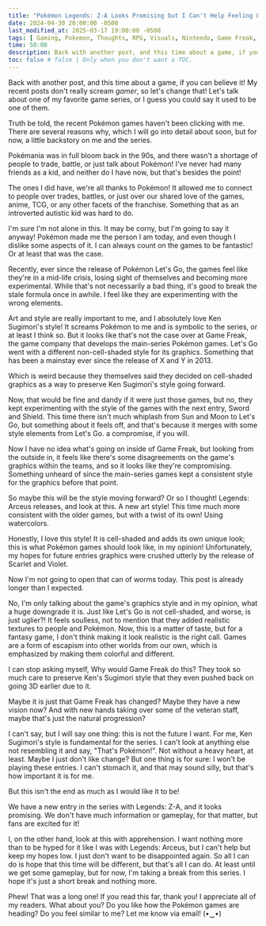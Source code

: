 ```yaml
---
title: "Pokémon Legends: Z-A Looks Promising but I Can't Help Feeling Lukewarm About It"
date: 2024-04-30 20:00:00 -0500
last_modified_at: 2025-03-17 19:00:00 -0500
tags: [ Gaming, Pokemon, Thoughts, RPG, Visuals, Nintendo, Game Freak, The Pokémon Company ]
time: 50:00
description: Back with another post, and this time about a game, if you can believe it! My recent posts don't really scream gamer, so let's change that! Let's talk about one of my favorite game series, or I guess you could say it used to be one of them.
toc: false # false | Only when you don't want a TOC.  
---
```


Back with another post, and this time about a game, if you can believe it! My recent posts don't really scream *gamer*, so let's change that! Let's talk about one of my favorite game series, or I guess you could say it used to be one of them.

Truth be told, the recent Pokémon games haven't been clicking with me. There are several reasons why, which I will go into detail about soon, but for now, a little backstory on me and the series.

Pokémania was in full bloom back in the 90s, and there wasn't a shortage of people to trade, battle, or just talk about Pokémon! I've never had many friends as a kid, and neither do I have now, but that's besides the point!

The ones I did have, we're all thanks to Pokémon! It allowed me to connect to people over trades, battles, or just over our shared love of the games, anime, TCG, or any other facets of the franchise. Something that as an introverted autistic kid was hard to do.

I'm sure I'm not alone in this. It may be corny, but I'm going to say it anyway! Pokémon made me the person I am today, and even though I dislike some aspects of it. I can always count on the games to be fantastic! Or at least that was the case.

Recently, ever since the release of Pokémon Let's Go, the games feel like they're in a mid-life crisis, losing sight of themselves and becoming more experimental. While that's not necessarily a bad thing, it's good to break the stale formula once in awhile. I feel like they are experimenting with the wrong elements.

Art and style are really important to me, and I absolutely love Ken Sugimori's style! It screams Pokémon to me and is symbolic to the series, or at least I think so. But it looks like that's not the case over at Game Freak, the game company that develops the main-series Pokémon games. Let's Go went with a different non-cell-shaded style for its graphics. Something that has been a mainstay ever since the release of X and Y in 2013.

Which is weird because they themselves said they decided on cell-shaded graphics as a way to preserve Ken Sugimori's style going forward.

Now, that would be fine and dandy if it were just those games, but no, they kept experimenting with the style of the games with the next entry, Sword and Shield. This time there isn't much whiplash from Sun and Moon to Let's Go, but something about it feels off, and that's because it merges with some style elements from Let's Go. a compromise, if you will.

Now I have no idea what's going on inside of Game Freak, but looking from the outside in, it feels like there's some disagreements on the game's graphics within the teams, and so it looks like they're compromising. Something unheard of since the main-series games kept a consistent style for the graphics before that point.

So maybe this will be the style moving forward? Or so I thought! Legends: Arceus releases, and look at this. A new art style! This time much more consistent with the older games, but with a twist of its own! Using watercolors.

Honestly, I love this style! It is cell-shaded and adds its own unique look; this is what Pokémon games should look like, in my opinion! Unfortunately, my hopes for future entries graphics were crushed utterly by the release of Scarlet and Violet.

Now I'm not going to open that can of worms today. This post is already longer than I expected.

No, I'm only talking about the game's graphics style and in my opinion, what a huge downgrade it is. Just like Let's Go is not cell-shaded, and worse, is just uglier?! It feels soulless, not to mention that they added realistic textures to people and Pokémon. Now, this is a matter of taste, but for a fantasy game, I don't think making it look realistic is the right call. Games are a form of escapism into other worlds from our own, which is emphasized by making them colorful and different.

I can stop asking myself, Why would Game Freak do this? They took so much care to preserve Ken's Sugimori style that they even pushed back on going 3D earlier due to it.

Maybe it is just that Game Freak has changed? Maybe they have a new vision now? And with new hands taking over some of the veteran staff, maybe that's just the natural progression?

I can't say, but I will say one thing: this is not the future I want. For me, Ken Sugimori's style is fundamental for the series. I can't look at anything else not resembling it and say, "That's Pokémon!". Not without a heavy heart, at least. Maybe I just don't like change? But one thing is for sure: I won't be playing these entries. I can't stomach it, and that may sound silly, but that's how important it is for me.

But this isn't the end as much as I would like it to be!

We have a new entry in the series with Legends: Z-A, and it looks promising. We don't have much information or gameplay, for that matter, but fans are excited for it!

I, on the other hand, look at this with apprehension. I want nothing more than to be hyped for it like I was with Legends: Arceus, but I can't help but keep my hopes low. I just don't want to be disappointed again. So all I can do is hope that this time will be different, but that's all I can do. At least until we get some gameplay, but for now, I'm taking a break from this series. I hope it's just a short break and nothing more.

Phew! That was a long one! If you read this far, thank you! I appreciate all of my readers. What about you? Do you like how the Pokémon games are heading? Do you feel similar to me? Let me know via email! (•‿•)
